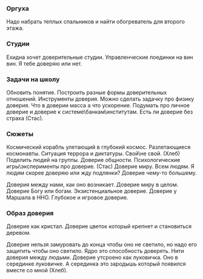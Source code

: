### Оргуха
Надо набрать теплых спальников и найти обогреватель для второго этажа.

### Студии
Ехидна хочет доверительные студии.
Управленческие поединки на вин вин. Я тебе доверяю или нет.

### Задачи на школу
Обновить понятие.
Построить разные формы доверительных отношений.
Инструменты доверия.
Можно сделать задачку про физику доверия. Что в доверии масса а что ускорение.
Подумать про личное доверие и доверие к системе\банкам\институтам.
Есть ли доверие без страха (Стас).

### Сюжеты
Космический корабль улетающий в глубокий космос.
Разлетающиеся космонавты.
Ситуация террора и диктатуры. Свой\не свой. (Хлеб)
Поделить людей на группы.
Доверие общности.
Психологические игры\эксперименты про доверие. (Стас)
Доверие миру. Всем людям. Я людям скорее доверяю или жду подлянки?
Доверие чему-то большему.

Доверия между нами, как оно возникает.
Доверие миру в целом.
Доверие Богу или богам.
Экзистенциальное доверие.
Доверие у Маршала в ННО.
Глубокое и игровое доверие.

### Образ доверия
Доверие как кристал.
Доверие цветок который крепнет и становиться деревом.

Доверие нельзя замуровать до конца чтобы оно не светило, но надо его защитить чтобы оно светило.
Ядро это способность доверять. Нити доверия между людьми.
Доверие утсроено как луковичка. Оно в серединке луковичке. А серединка это зародышь который появился вместе со мной (Хлеб).


